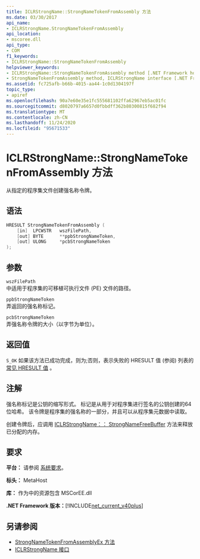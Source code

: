 ```yaml
---
title: ICLRStrongName::StrongNameTokenFromAssembly 方法
ms.date: 03/30/2017
api_name:
- ICLRStrongName.StrongNameTokenFromAssembly
api_location:
- mscoree.dll
api_type:
- COM
f1_keywords:
- ICLRStrongName::StrongNameTokenFromAssembly
helpviewer_keywords:
- ICLRStrongName::StrongNameTokenFromAssembly method [.NET Framework hosting]
- StrongNameTokenFromAssembly method, ICLRStrongName interface [.NET Framework hosting]
ms.assetid: fc725afb-b66b-4015-aa44-1c0d1304197f
topic_type:
- apiref
ms.openlocfilehash: 90a7e60e35e1fc555681102ffa62967eb5ac01fc
ms.sourcegitcommit: d8020797a6657d0fbbdff362b80300815f682f94
ms.translationtype: MT
ms.contentlocale: zh-CN
ms.lasthandoff: 11/24/2020
ms.locfileid: "95671533"
---
```

# <a name="iclrstrongnamestrongnametokenfromassembly-method"></a>ICLRStrongName::StrongNameTokenFromAssembly 方法

从指定的程序集文件创建强名称令牌。  
  
## <a name="syntax"></a>语法  
  
```cpp  
HRESULT StrongNameTokenFromAssembly (  
    [in]  LPCWSTR   wszFilePath,  
    [out] BYTE      **ppbStrongNameToken,  
    [out] ULONG     *pcbStrongNameToken  
);  
```  
  
## <a name="parameters"></a>参数  

 `wszFilePath`  
 中适用于程序集的可移植可执行文件 (PE) 文件的路径。  
  
 `ppbStrongNameToken`  
 弄返回的强名称标记。  
  
 `pcbStrongNameToken`  
 弄强名称令牌的大小（以字节为单位）。  
  
## <a name="return-value"></a>返回值  

 `S_OK` 如果该方法已成功完成，则为;否则，表示失败的 HRESULT 值 (参阅) 列表的 [常见 HRESULT 值](/windows/win32/seccrypto/common-hresult-values) 。  
  
## <a name="remarks"></a>注解  

 强名称标记是公钥的缩写形式。 标记是从用于对程序集进行签名的公钥创建的64位哈希。 该令牌是程序集的强名称的一部分，并且可以从程序集元数据中读取。  
  
 创建令牌后，应调用 [ICLRStrongName：： StrongNameFreeBuffer](iclrstrongname-strongnamefreebuffer-method.md) 方法来释放已分配的内存。  
  
## <a name="requirements"></a>要求  

 **平台：** 请参阅 [系统要求](../../get-started/system-requirements.md)。  
  
 **标头：** MetaHost  
  
 **库：** 作为中的资源包含 MSCorEE.dll  
  
 **.NET Framework 版本：**[!INCLUDE[net_current_v40plus](../../../../includes/net-current-v40plus-md.md)]  
  
## <a name="see-also"></a>另请参阅

- [StrongNameTokenFromAssemblyEx 方法](iclrstrongname-strongnametokenfromassemblyex-method.md)
- [ICLRStrongName 接口](iclrstrongname-interface.md)
